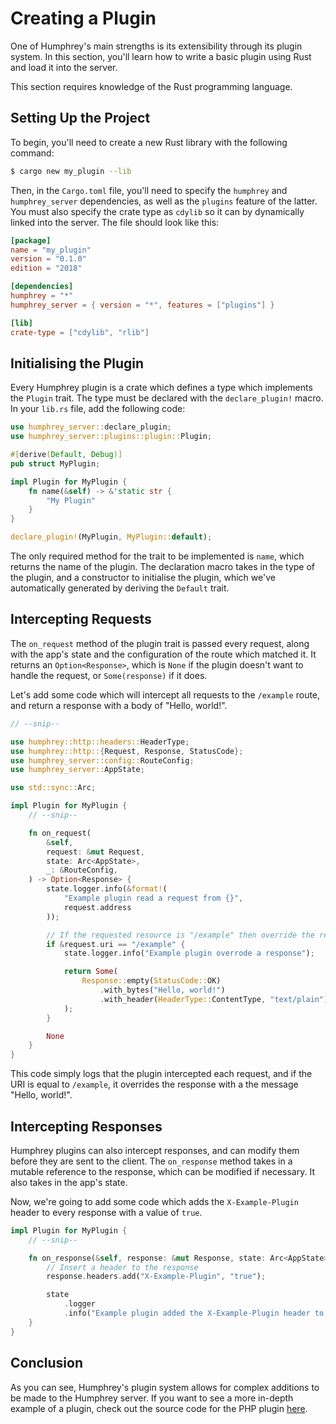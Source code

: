 # Creating a Plugin
One of Humphrey's main strengths is its extensibility through its plugin system. In this section, you'll learn how to write a basic plugin using Rust and load it into the server.

This section requires knowledge of the Rust programming language.

## Setting Up the Project
To begin, you'll need to create a new Rust library with the following command:

```sh
$ cargo new my_plugin --lib
```

Then, in the `Cargo.toml` file, you'll need to specify the `humphrey` and `humphrey_server` dependencies, as well as the `plugins` feature of the latter. You must also specify the crate type as `cdylib` so it can by dynamically linked into the server. The file should look like this:

```toml
[package]
name = "my_plugin"
version = "0.1.0"
edition = "2018"

[dependencies]
humphrey = "*"
humphrey_server = { version = "*", features = ["plugins"] }

[lib]
crate-type = ["cdylib", "rlib"]
```

## Initialising the Plugin
Every Humphrey plugin is a crate which defines a type which implements the `Plugin` trait. The type must be declared with the `declare_plugin!` macro. In your `lib.rs` file, add the following code:

```rs
use humphrey_server::declare_plugin;
use humphrey_server::plugins::plugin::Plugin;

#[derive(Default, Debug)]
pub struct MyPlugin;

impl Plugin for MyPlugin {
    fn name(&self) -> &'static str {
        "My Plugin"
    }
}

declare_plugin!(MyPlugin, MyPlugin::default);
```

The only required method for the trait to be implemented is `name`, which returns the name of the plugin. The declaration macro takes in the type of the plugin, and a constructor to initialise the plugin, which we've automatically generated by deriving the `Default` trait.

## Intercepting Requests
The `on_request` method of the plugin trait is passed every request, along with the app's state and the configuration of the route which matched it. It returns an `Option<Response>`, which is `None` if the plugin doesn't want to handle the request, or `Some(response)` if it does.

Let's add some code which will intercept all requests to the `/example` route, and return a response with a body of "Hello, world!".

```rs
// --snip--

use humphrey::http::headers::HeaderType;
use humphrey::http::{Request, Response, StatusCode};
use humphrey_server::config::RouteConfig;
use humphrey_server::AppState;

use std::sync::Arc;

impl Plugin for MyPlugin {
    // --snip--

    fn on_request(
        &self,
        request: &mut Request,
        state: Arc<AppState>,
        _: &RouteConfig,
    ) -> Option<Response> {
        state.logger.info(&format!(
            "Example plugin read a request from {}",
            request.address
        ));

        // If the requested resource is "/example" then override the response
        if &request.uri == "/example" {
            state.logger.info("Example plugin overrode a response");

            return Some(
                Response::empty(StatusCode::OK)
                    .with_bytes("Hello, world!")
                    .with_header(HeaderType::ContentType, "text/plain"),
            );
        }

        None
    }
}
```

This code simply logs that the plugin intercepted each request, and if the URI is equal to `/example`, it overrides the response with a the message "Hello, world!".

## Intercepting Responses
Humphrey plugins can also intercept responses, and can modify them before they are sent to the client. The `on_response` method takes in a mutable reference to the response, which can be modified if necessary. It also takes in the app's state.

Now, we're going to add some code which adds the `X-Example-Plugin` header to every response with a value of `true`.

```rs
impl Plugin for MyPlugin {
    // --snip--

    fn on_response(&self, response: &mut Response, state: Arc<AppState>) {
        // Insert a header to the response
        response.headers.add("X-Example-Plugin", "true");

        state
            .logger
            .info("Example plugin added the X-Example-Plugin header to a response");
    }
}
```

## Conclusion
As you can see, Humphrey's plugin system allows for complex additions to be made to the Humphrey server. If you want to see a more in-depth example of a plugin, check out the source code for the PHP plugin [here](https://github.com/w-henderson/Humphrey/tree/master/plugins/php).